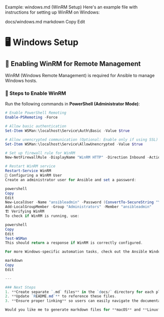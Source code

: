 Example: windows.md (WinRM Setup)
Here's an example file with instructions for setting up WinRM on Windows:

docs/windows.md
markdown
Copy
Edit
# 🖥️ Windows Setup

## 🔧 Enabling WinRM for Remote Management

WinRM (Windows Remote Management) is required for Ansible to manage Windows hosts.

### 📌 Steps to Enable WinRM

Run the following commands in **PowerShell (Administrator Mode)**:

```powershell
# Enable PowerShell Remoting
Enable-PSRemoting -Force

# Allow basic authentication
Set-Item WSMan:\localhost\Service\Auth\Basic -Value $true

# Allow unencrypted communication (Optional: Enable only if using SSL)
Set-Item WSMan:\localhost\Service\AllowUnencrypted -Value $true

# Set up firewall rule for WinRM
New-NetFirewallRule -DisplayName "WinRM HTTP" -Direction Inbound -Action Allow -Protocol TCP -LocalPort 5985

# Restart WinRM service
Restart-Service WinRM
🔑 Configuring a WinRM User
Create an administrator user for Ansible and set a password:

powershell
Copy
Edit
New-LocalUser -Name "ansibleadmin" -Password (ConvertTo-SecureString "YourSecurePassword" -AsPlainText -Force) -FullName "Ansible Admin" -Description "User for Ansible Management"
Add-LocalGroupMember -Group "Administrators" -Member "ansibleadmin"
🏗️ Verifying WinRM
To check if WinRM is running, use:

powershell
Copy
Edit
Test-WSMan
This should return a response if WinRM is correctly configured.

For more Windows-specific automation tasks, check out the Ansible Windows Documentation.

markdown
Copy
Edit

---

### Next Steps
1. **Create separate `.md` files** in the `docs/` directory for each platform.
2. **Update `README.md`** to reference these files.
3. **Ensure proper linking** so users can easily navigate the documentation.

Would you like me to generate markdown files for **macOS** and **Linux** as well? 🚀
